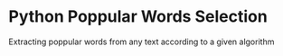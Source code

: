 Python Poppular Words Selection
=================================
Extracting poppular words from any text according to a given algorithm